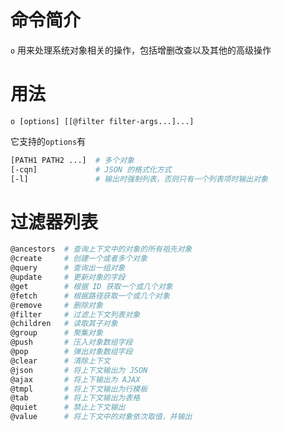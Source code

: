 # 命令简介

`o` 用来处理系统对象相关的操作，包括增删改查以及其他的高级操作
    
# 用法

```
o [options] [[@filter filter-args...]...]
```

它支持的`options`有

```bash
[PATH1 PATH2 ...]  # 多个对象
[-cqn]             # JSON 的格式化方式
[-l]               # 输出时强制列表，否则只有一个列表项时输出对象
```

# 过滤器列表

```bash
@ancestors  # 查询上下文中的对象的所有祖先对象
@create     # 创建一个或者多个对象
@query      # 查询出一组对象
@update     # 更新对象的字段
@get        # 根据 ID 获取一个或几个对象
@fetch      # 根据路径获取一个或几个对象
@remove     # 删除对象
@filter     # 过滤上下文列表对象
@children   # 读取其子对象
@group      # 聚集对象
@push       # 压入对象数组字段
@pop        # 弹出对象数组字段
@clear      # 清除上下文
@json       # 将上下文输出为 JSON
@ajax       # 将上下输出为 AJAX
@tmpl       # 将上下文输出为行模板
@tab        # 将上下文输出为表格
@quiet      # 禁止上下文输出
@value      # 将上下文中的对象依次取值，并输出
```
